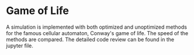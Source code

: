 # Game of Life

A simulation is implemented with both optimized and unoptimized methods for the famous cellular automaton, Conway's game of life. The speed of the methods are compared. The detailed code review can be found in the jupyter file.
